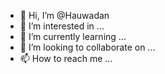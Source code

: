- 👋 Hi, I’m @Hauwadan
- 👀 I’m interested in ...
- 🌱 I’m currently learning ...
- 💞️ I’m looking to collaborate on ...
- 📫 How to reach me ...

<!---
Hauwadan/Hauwadan is a ✨ special ✨ repository because its `README.md` (this file) appears on your GitHub profile.
You can click the Preview link to take a look at your changes.
--->
